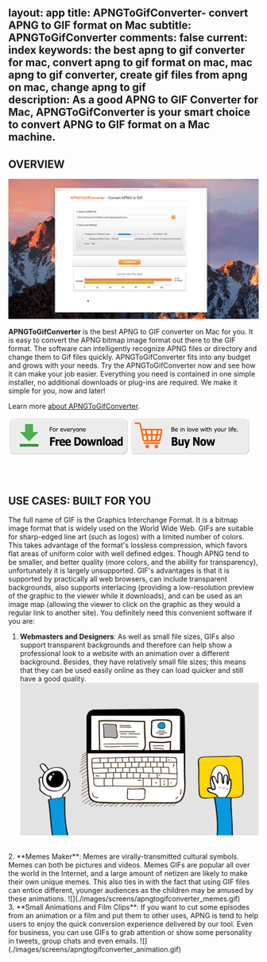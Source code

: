 layout: app
title: APNGToGifConverter- convert APNG to GIF format on Mac 
subtitle: APNGToGifConverter
comments: false
current: index
keywords: the best apng to gif converter for mac, convert apng to gif format on mac, mac apng to gif converter, create gif files from apng on mac, change apng to gif  
description: As a good APNG to GIF Converter for Mac, APNGToGifConverter is your smart choice to convert APNG to GIF format on a Mac machine. 
---


## OVERVIEW

![](./images/screens/apngtogifconverter_interview_1440x900.gif)

**APNGToGifConverter** is the best APNG to GIF converter on Mac for you. It is easy to convert the APNG bitmap image format out there to the GIF format. The software can intelligently recognize APNG files or directory and change them to Gif files quickly. APNGToGifConverter fits into any budget and grows with your needs. Try the APNGToGifConverter now and see how it can make your job easier. Everything you need is contained in one simple installer, no additional downloads or plug-ins are required. We make it simple for you, now and later!

Learn more [about APNGToGifConverter](./features.html).

[![](../../../asset/images/free-download.png)](./download.html) [![](../../../asset/images/buy-now.png)](./buy.html)

<br>

<br>

## USE CASES: BUILT FOR YOU
 The full name of GIF is the Graphics Interchange Format. It is a bitmap image format that is widely used on the World Wide Web. GIFs are suitable for sharp-edged line art (such as logos) with a limited number of colors. This takes advantage of the format's lossless compression, which favors flat areas of uniform color with well defined edges. Though APNG tend to be smaller, and better quality (more colors, and the ability for transparency), unfortunately it is largely unsupported. GIF's advantages is that it is supported by practically all web browsers, can include transparent backgrounds, also supports interlacing (providing a low-resolution preview of the graphic to the viewer while it downloads), and can be used as an image map (allowing the viewer to click on the graphic as they would a regular link to another site). You definitely need this convenient software if you are:


1. **Webmasters and Designers**: As well as small file sizes, GIFs also support transparent backgrounds and therefore can help show a professional look to a website with an animation over a different background. Besides, they have relatively small file sizes; this means that they can be used easily online as they can load quicker and still have a good quality.
![](./images/screens/apngtogifconverter_web.gif)
<br>
2. **Memes Maker**: Memes are virally-transmitted cultural symbols. Memes can both be pictures and videos. Memes GIFs are popular all over the world in the Internet, and a large amount of netizen are likely to make their own unique memes. This also ties in with the fact that using GIF files can entice different, younger audiences as the children may be amused by these animations.
![](./images/screens/apngtogifconverter_memes.gif)
<br>
3. **Small Animations and Film Clips**: If you want to cut some episodes from an animation or a film and put them to other uses, APNG is tend to help users to enjoy the quick conversion experience delivered by our tool. Even for business, you can use GIFs to grab attention or show some personality in tweets, group chats and even emails. 
![](./images/screens/apngtogifconverter_animation.gif)